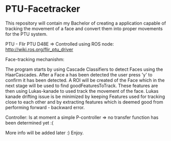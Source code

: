 # PTU-Facetracker

This repository will contain my Bachelor of creating a application capable of tracking the movement of a face and convert them into proper movements for the PTU system. 

PTU - Flir PTU D48E => Controlled using ROS node: http://wiki.ros.org/flir_ptu_driver


Face-tracking mechanishm: 

The program starts by using Cascade Classifiers to detect Faces using the HaarCascades. 
After a Face a has been detected  the user press 'y' to confirm it has been detected. 
A ROI will be created of the Face which in the next stage will be used to find goodFeaturesToTrack.
These features are then using Lukas-kanade to used track the movement of the face. 
Lukas kanade drifting issue  is be minimized by keeping Features used for tracking close to each other and by  extracting features which is deemed good from performing forward - backward error. 



Controller: Is at moment a simple P-controller => no transfer function has been determined yet :(


More info will be added later :) 
Enjoy.
